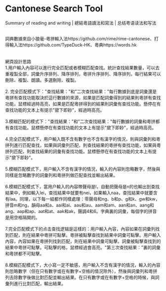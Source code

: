 # Cantonese Search Tool
Summary of reading and writing | 總結粵語讀法和寫法 | 总结粤语读法和写法

<br>
詞典數據來自小狼毫-粵拼輸入法https://github.com/rime/rime-cantonese、打得輸入法https://github.com/TypeDuck-HK、粵典https://words.hk<br>
<br>
<br>
網頁設計思路<br>
1.用户輸入內容可以進行完全匹配或者模糊匹配查找。統計查找結果數量，可以去重複製全部，詞彙升序排列、降序排列，粵拼升序排列、降序排列，每行結果可以刪除、複製、朗讀。多選刪除、複製。<br><br>
2. 完全匹配模式下："查找結果："和"二次查找結果："每行數據到底是詞彙還是粵拼有查找功能取決於這行數據的來源，如果是匹配詞彙得到的結果則粵拼有查找功能，鼠標經過時高亮，如果是匹配粵拼得到的結果則詞彙有查找功能。懸停在有查找功能的文本上有提示"撳下即耖"，經過時高亮。<br><br>
3.模糊匹配的模式下："查找結果："和"二次查找結果："每行數據的詞彙和粵拼都有查找功能。鼠標懸停在有查找功能的文本上有提示"撳下即耖"，經過時高亮。<br><br>
4.完全匹配模式下，用户輸入既不含有數字也不含有漢字的情況，則與詞彙列和粵拼列進行匹配查找，如果與詞彙列匹配，則查找結果的粵拼有查找功能，如果與粵拼列匹配，則查找結果的詞彙有查找功能。鼠標懸停在有查找功能的文本上有提示"撳下即耖"。<br><br>
5.模糊匹配模式下，用户輸入不含有漢字的情況，輸入的內容則忽略數字，然後與同樣是忽略數字的詞彙列和粵拼列做匹配查找並輸出結果。<br><br>
6.模糊匹配模式下，當用户輸入的內容帶聲母是l，自動把聲母是n的也輸出到查找結果中，例如輸入lei，查找結果中就要有nei，如果輸入naa，查找結果中就要含有laa。同理，以下每一組都作同樣處理：零聲母和ng、b和p、g和k、gw和kw，拼音m和ng，韻母aa和a、aai和ai、aau和au、aam和am、aan和an、aang和ang、aap和ap、aat和at、aak和ak，聲調4和6。字典裏的詞彙，每個字的拼音是用空格隔開的。<br><br>
7.完全匹配模式下的点击查找逻辑是這樣的：用户輸入內容，內容如果在詞彙列找到匹配，則在結果中粵拼可點擊。粵拼被點擊查找到結果中詞彙可點擊。用户輸入內容，內容如果在粵拼列找到匹配，則在結果中詞彙可點擊。詞彙被點擊查找到的結果中粵拼可點擊。可點擊的格，鼠標經過會高亮。"第三次查找結果："裏的詞彙和粵拼都不可點擊。<br><br>
8.模糊匹配模式下，大小寫一定不敏感，用户輸入不含有漢字的情況，輸入的內容則忽略數字（但在只有數字或在有數字+空格的情況除外），然後與詞彙列和粵拼列去除數字後做比對匹配並輸出結果。在只有數字或在有數字+空格的時候，與詞彙列進行比對匹配，輸出結果。<br><br>
